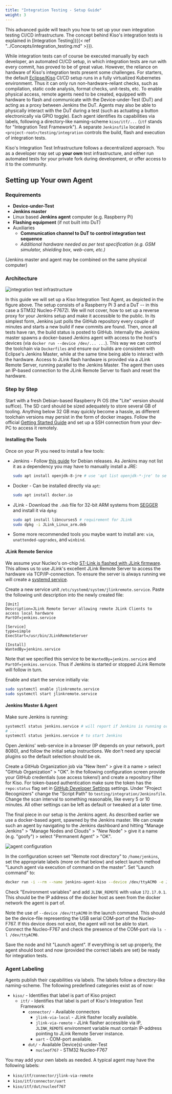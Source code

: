 ```yaml
---
title: "Integration Testing - Setup Guide"
weight: 3
---
```


This advanced guide will teach you how to set up your own integration testing CI/CD infrastructure. The concept behind Kiso's integration tests is explained in [Integration Testing]({{< ref "../Concepts/integration_testing.md" >}}).

While integration tests can of course be executed manually by each developer, an automated CI/CD setup, in which integration tests are run with every commit, has proved to be of great value. However, the reliance on hardware of Kiso's integration tests present some challenges. For starters, the default [Eclipse/Kiso](https://github.com/eclipse/kiso) CI/CD setup runs in a fully virtualized Kubernetes environment. Thus it can only run non-hardware-reliant checks, such as compilation, static code analysis, format checks, unit-tests, etc. To enable physical access, remote agents need to be created, equipped with hardware to flash and communicate with the Device-under-Test (DuT) and acting as a proxy between Jenkins the DuT. Agents may also be able to physically interact with the DuT during a test (such as actuating a button electronically via GPIO toggle). Each agent identifies its capabilities via labels, following a directory-like naming-scheme `kiso/itf/...` (`itf` stands for "Integration Test Framework"). A separate `Jenkinsfile` located in `<project-root>/testing/integration` controls the build, flash and execution of integration tests.

Kiso's Integration Test Infrastructure follows a decentralized approach. You as a developer may set up **your own** test infrastructure, and either run automated tests for your private fork during development, or offer access to it to the community.

## Setting up Your own Agent

### Requirements

- **Device-under-Test**
- **Jenkins master**
- Linux based **Jenkins agent** computer (e.g. Raspberry Pi)
- **Flashing equipment** (if not built into DuT)
- Auxiliaries
  - **Communication channel to DuT to control integration test sequence**
  - _Additional hardware needed as per test specification (e.g. GSM simulator, shielding box, web-cam, etc.)_

(Jenkins master and agent may be combined on the same physical computer)

### Architecture

![integration test infrastructure](/images/integration_test_infrastructure_architecture.svg)

In this guide we will set up a Kiso Integration Test Agent, as depicted in the figure above. The setup consists of a Raspberry Pi 3 and a DuT -- in this case a STM32 Nucleo-F767ZI. We will not cover, how to set up a reverse proxy for your Jenkins setup and make it accessible to the public. In its simplest form, Jenkins just polls the GitHub repository every couple of minutes and starts a new build if new commits are found. Then, once all tests have ran, the build status is posted to GitHub. Internally the Jenkins master spawns a docker-based Jenkins agent with access to the host's devices (via `docker run --device /dev/... ...`). This way we can control the toolchain via `Dockerfiles` and ensure our builds are consistent with Eclipse's Jenkins Master, while at the same time being able to interact with the hardware. Access to JLink flash hardware is provided via a JLink Remote Server, running parallel to the Jenkins Master. The agent then uses an IP-based connection to the JLink Remote Server to flash and reset the hardware.

### Step by Step

Start with a fresh Debian-based Raspberry Pi OS (the "Lite" version should suffice). The SD card should be sized adequately to store several GB of tooling. Anything below 32 GB may quickly become a hassle, as different toolchain versions may persist in the form of docker images. Follow the official [Getting Started Guide](https://projects.raspberrypi.org/en/projects/raspberry-pi-getting-started) and set up a SSH connection from your dev-PC to access it remotely.

#### Installing the Tools

Once on your Pi you need to install a few tools:

- Jenkins - Follow [this guide](https://pkg.jenkins.io/debian-stable/) for Debian releases. As Jenkins may not list it as a dependency you may have to manually install a JRE:
  ```sh
  sudo apt install openjdk-8-jre # use 'apt list openjdk-*-jre' to see what versions are available
  ```
- Docker - Can be installed directly via `apt`:
  ```sh
  sudo apt install docker.io
  ```
- JLink - Download the `.deb` file for 32-bit ARM systems from [SEGGER](https://www.segger.com/downloads/jlink/#J-LinkSoftwareAndDocumentationPack) and install it via `dpkg`:
  ```sh
  sudo apt install libncurses5 # requirement for JLink
  sudo dpkg -i JLink_Linux_arm.deb
  ```
- Some more recommended tools you maybe want to install are: `vim`, `unattended-upgrades`, and `winbind`.

#### JLink Remote Service

We assume your Nucleo's on-chip [ST-Link is flashed with JLink firmware](https://www.segger.com/products/debug-probes/j-link/models/other-j-links/st-link-on-board/). This allows us to use JLink's excellent JLink Remote Server to access the hardware via TCP/IP-connection. To ensure the server is always running we will create a [systemd service](https://www.freedesktop.org/software/systemd/man/systemd.service.html).

Create a new service unit `/etc/systemd/system/jlinkremote.service`. Paste the following unit description into the newly created file:

```systemd
[Unit]
Description=JLink Remote Server allowing remote JLink Clients to access local hardware
PartOf=jenkins.service

[Service]
type=simple
ExecStart=/usr/bin/JLinkRemoteServer

[Install]
WantedBy=jenkins.service
```

Note that we specified this service to be `WantedBy=jenkins.service` and `PartOf=jenkins.service`. Thus if Jenkins is started or stopped JLink Remote will follow in turn.

Enable and start the service initially via:

```sh
sudo systemctl enable jlinkremote.service
sudo systemctl start jlinkremote.service
```

#### Jenkins Master & Agent

Make sure Jenkins is running:

```sh
systemctl status jenkins.service # will report if Jenkins is running or not
# ...
systemctl status jenkins.service # to start Jenkins
```

Open Jenkins' web-service in a browser (IP depends on your network, port 8080), and follow the initial setup instructions. We don't need any special plugins so the default selection should be ok.

Create a GitHub Organization job via "New Item" > give it a name > select "GitHub Organization" > "OK". In the following configuration screen provide your GitHub credentials (use access tokens!) and create a repository filter for Kiso. For token-based authentication make sure the token has the `repo:status` flag set in [GitHub Developer Settings](https://github.com/settings/apps) settings. Under "Project Recognizers" change the "Script Path" to `testing/integration/Jenkinsfile`. Change the scan interval to something reasonable, like every 5 or 10 minutes. All other settings can be left as default or tweaked at a later time.

The final piece in our setup is the Jenkins agent. As described earlier we use a docker-based agent, spawned by the Jenkins master. We can create such an agent by navigating to the Jenkins dashboard and hitting "Manage Jenkins" > "Manage Nodes and Clouds" > "New Node" > give it a name (e.g. "goofy") > select "Permanent Agent" > "OK".

![agent configuration](/images/integration_test_agent_config.png)

In the configuration screen set "Remote root directory" to `/home/jenkins`, set the appropriate labels (more on that below) and select launch method "Launch agent via execution of command on the master". Set "Launch command" to:

```sh
docker run -i --rm --name jenkins-agent-kiso --device /dev/ttyACM0 -e JLINK_REMOTE="$JLINK_REMOTE" --init eclipse/kiso-integration-test-agent java -jar /usr/share/jenkins/agent.jar`.
```

Check "Environment variables" and add `JLINK_REMOTE` with value `172.17.0.1`. This should be the IP address of the docker host as seen from the docker network the agent is part of.

Note the use of `--device /dev/ttyACM0` in the launch command. This should be the device-file representing the USB serial COM-port of the Nucleo-F767. If this device does not exist, the agent will not be able to start. Connect the Nucleo-F767 and check the presence of the COM-port via `ls -l /dev/ttyACM0`.

Save the node and hit "Launch agent". If everything is set up properly, the agent should boot and now (provided the correct labels are set) be ready for integration tests.

### Agent Labeling

Agents publish their capabilities via labels. The labels follow a directory-like naming-scheme. The following predefined categories exist as of now:

- `kiso/` - Identifies that label is part of Kiso project
  - `itf/` - Identifies that label is part of Kiso's Integration Test Framework
    - `connector/` - Available connectors
      - `jlink-via-local` - JLink flasher locally available.
      - `jlink-via-remote` - JLink flasher accessible via IP, `JLINK_REMOTE` environment variable must contain IP-address pointing to JLink Remote Server instance.
      - `uart` - COM-port available.
    - `dut/` - Available Device(s)-under-Test
      - `nucleof767` - STM32 Nucleo-F767

You may add your own labels as needed. A typical agent may have the following labels:

- `kiso/itf/connector/jlink-via-remote`
- `kiso/itf/connector/uart`
- `kiso/itf/dut/nucleof767`
